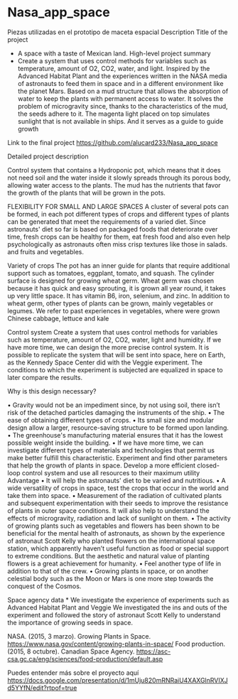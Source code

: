 # Nasa_app_space
Piezas utilizadas en el prototipo de maceta espacial
Description
Title of the project 
* A space with a taste of Mexican land. 
High-level project summary 
* Create a system that uses control methods for variables such as temperature, amount of O2, CO2, water, and light. Inspired by the Advanced Habitat Plant and the experiences written in the NASA media of astronauts to feed them in space and in a different environment like the planet Mars. Based on a mud structure that allows the absorption of water to keep the plants with permanent access to water. It solves the problem of microgravity since, thanks to the characteristics of the mud, the seeds adhere to it. The magenta light placed on top simulates sunlight that is not available in ships. And it serves as a guide to guide growth 

Link to the final project 
https://github.com/alucard233/Nasa_app_space

Detailed project description 

Control system that contains a Hydroponic pot, which means that it does not need soil and the water inside it slowly spreads through its porous body, allowing water access to the plants. The mud has the nutrients that favor the growth of the plants that will be grown in the pots.

FLEXIBILITY FOR SMALL AND LARGE SPACES
A cluster of several pots can be formed, in each pot different types of crops and different types of plants can be generated that meet the requirements of a varied diet. Since astronauts' diet so far is based on packaged foods that deteriorate over time, fresh crops can be healthy for them, eat fresh food and also even help psychologically as astronauts often miss crisp textures like those in salads. and fruits and vegetables.

Variety of crops
The pot has an inner guide for plants that require additional support such as tomatoes, eggplant, tomato, and squash. The cylinder surface is designed for growing wheat germ. Wheat germ was chosen because it has quick and easy sprouting, it is grown all year round, it takes up very little space. It has vitamin B6, iron, selenium, and zinc. In addition to wheat germ, other types of plants can be grown, mainly vegetables or legumes.
We refer to past experiences in vegetables, where were grown Chinese cabbage, lettuce and kale



Control system Create a system that uses control methods for variables such as temperature, amount of O2, CO2, water, light and humidity. If we have more time, we can design the more precise control system. It is possible to replicate the system that will be sent into space, here on Earth, as the Kennedy Space Center did with the Veggie experiment. The conditions to which the experiment is subjected are equalized in space to later compare the results. 

Why is this design necessary?


•	Gravity would not be an impediment since, by not using soil, there isn’t risk of the detached particles damaging the instruments of the ship.
•	The ease of obtaining different types of crops.
•	Its small size and modular design allow a larger, resource-saving structure to be formed upon landing.
•	The greenhouse's manufacturing material ensures that it has the lowest possible weight inside the building.
•	If we have more time, we can investigate different types of materials and technologies that permit us make better fulfill this characteristic. Experiment and find other parameters that help the growth of plants in space. Develop a more efficient closed-loop control system and use all resources to their maximum utility
Advantage
•	It will help the astronauts' diet to be varied and nutritious.
•	A wide versatility of crops in space, test the crops that occur in the world and take them into space.
•	Measurement of the radiation of cultivated plants and subsequent experimentation with their seeds to improve the resistance of plants in outer space conditions. It will also help to understand the effects of microgravity, radiation and lack of sunlight on them.
•	The activity of growing plants such as vegetables and flowers has been shown to be beneficial for the mental health of astronauts, as shown by the experience of astronaut Scott Kelly who planted flowers on the international space station, which apparently haven’t useful function as food or special support to extreme conditions. But the aesthetic and natural value of planting flowers is a great achievement for humanity.
•	Feel another type of life in addition to that of the crew.
•	Growing plants in space, or on another celestial body such as the Moon or Mars is one more step towards the conquest of the Cosmos.

Space agency data *
We investigate the experience of experiments such as Advanced Habitat Plant and Veggie
We investigated the ins and outs of the experiment and followed the story of astronaut Scott Kelly to understand the importance of growing seeds in space.


NASA. (2015, 3 marzo). Growing Plants in Space. https://www.nasa.gov/content/growing-plants-in-space/
Food production. (2015, 8 octubre). Canadian Space Agency. https://asc-csa.gc.ca/eng/sciences/food-production/default.asp


Puedes entender más sobre el proyecto aquí
https://docs.google.com/presentation/d/1mUju820mRNRaiU4XAXGlnRVIXJd5YYfN/edit?rtpof=true
